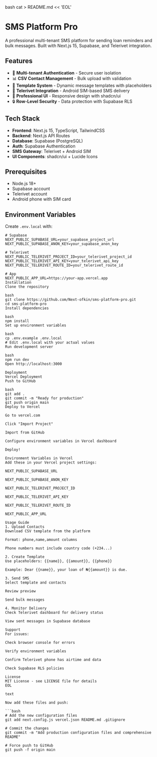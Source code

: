 bash
cat > README.md << 'EOL'
# SMS Platform Pro

A professional multi-tenant SMS platform for sending loan reminders and bulk messages. Built with Next.js 15, Supabase, and Telerivet integration.

## Features

- 🔐 **Multi-tenant Authentication** - Secure user isolation
- 📊 **CSV Contact Management** - Bulk upload with validation
- 📝 **Template System** - Dynamic message templates with placeholders
- 📱 **Telerivet Integration** - Android SIM-based SMS delivery
- 🎨 **Professional UI** - Responsive design with shadcn/ui
- 🔒 **Row-Level Security** - Data protection with Supabase RLS

## Tech Stack

- **Frontend**: Next.js 15, TypeScript, TailwindCSS
- **Backend**: Next.js API Routes
- **Database**: Supabase (PostgreSQL)
- **Auth**: Supabase Authentication
- **SMS Gateway**: Telerivet + Android SIM
- **UI Components**: shadcn/ui + Lucide Icons

## Prerequisites

- Node.js 18+ 
- Supabase account
- Telerivet account
- Android phone with SIM card

## Environment Variables

Create `.env.local` with:

```env
# Supabase
NEXT_PUBLIC_SUPABASE_URL=your_supabase_project_url
NEXT_PUBLIC_SUPABASE_ANON_KEY=your_supabase_anon_key

# Telerivet
NEXT_PUBLIC_TELERIVET_PROJECT_ID=your_telerivet_project_id
NEXT_PUBLIC_TELERIVET_API_KEY=your_telerivet_api_key
NEXT_PUBLIC_TELERIVET_ROUTE_ID=your_telerivet_route_id

# App
NEXT_PUBLIC_APP_URL=https://your-app.vercel.app
Installation
Clone the repository

bash
git clone https://github.com/Next-ofkin/sms-platform-pro.git
cd sms-platform-pro
Install dependencies

bash
npm install
Set up environment variables

bash
cp .env.example .env.local
# Edit .env.local with your actual values
Run development server

bash
npm run dev
Open http://localhost:3000

Deployment
Vercel Deployment
Push to GitHub

bash
git add .
git commit -m "Ready for production"
git push origin main
Deploy to Vercel

Go to vercel.com

Click "Import Project"

Import from GitHub

Configure environment variables in Vercel dashboard

Deploy!

Environment Variables in Vercel
Add these in your Vercel project settings:

NEXT_PUBLIC_SUPABASE_URL

NEXT_PUBLIC_SUPABASE_ANON_KEY

NEXT_PUBLIC_TELERIVET_PROJECT_ID

NEXT_PUBLIC_TELERIVET_API_KEY

NEXT_PUBLIC_TELERIVET_ROUTE_ID

NEXT_PUBLIC_APP_URL

Usage Guide
1. Upload Contacts
Download CSV template from the platform

Format: phone,name,amount columns

Phone numbers must include country code (+234...)

2. Create Template
Use placeholders: {{name}}, {{amount}}, {{phone}}

Example: Dear {{name}}, your loan of ₦{{amount}} is due.

3. Send SMS
Select template and contacts

Review preview

Send bulk messages

4. Monitor Delivery
Check Telerivet dashboard for delivery status

View sent messages in Supabase database

Support
For issues:

Check browser console for errors

Verify environment variables

Confirm Telerivet phone has airtime and data

Check Supabase RLS policies

License
MIT License - see LICENSE file for details
EOL

text

Now add these files and push:

```bash
# Add the new configuration files
git add next.config.js vercel.json README.md .gitignore

# Commit the changes
git commit -m "Add production configuration files and comprehensive README"

# Force push to GitHub
git push -f origin main